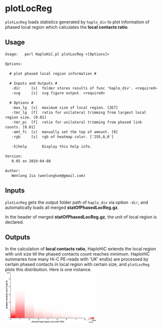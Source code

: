 # plotLocReg
`plotLocReg` loads statistics generated by `haplo_div` to plot information of phased local region which calculates the **local contacts ratio**.

## Usage

```
Usage:   perl HaploHiC.pl plotLocReg <[Options]>

Options:

  # plot phased local region information #

  # Inputs and Outputs #
   -dir     [s]  folder stores results of func 'haplo_div'. <required>
   -svg     [s]  svg figure output. <required>

  # Options #
   -max_lg  [s]  maximum size of local region. [2E7]
   -tmr_lg  [f]  ratio for unilateral trimming from largest local region size. [0.01]
   -tmr_pc  [f]  ratio for unilateral trimming from phased link counts. [0.01]
   -amt_fc  [s]  manually set the top of amount. [0]
   -rgb     [s]  rgb of heatmap color. ['255,0,0']

   -h|help       Display this help info.

Version:
   0.05 on 2019-04-08

Author:
   Wenlong Jia (wenlongkxm@gmail.com)
```

## Inputs

`plotLocReg` gets the output folder path of `haplo_div` via option `-dir`, and automatically loads all merged **statOfPhasedLocReg.gz**.

In the header of merged **statOfPhasedLocReg.gz**, the unit of local region is declared.

## Outputs

In the calculation of **local contacts ratio**, HaploHiC extends the local region with unit size till the phased contacts count reaches minimum.
HaploHiC summaries how many Hi-C PE-reads with '*UK*' end(s) are processed by certain phased contacts in local region with certain size, and `plotLocReg` plots this distribution.
Here is one instance.
<img src="./image/plotLocReg.png" width="60%" align="center">